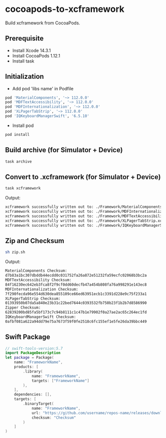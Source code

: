 # cocoapods-to-xcframework

Build xcframework from CocoaPods.

## Prerequisite

- Install Xcode 14.3.1
- Install CocoaPods 1.12.1
- Install task

## Initialization

- Add pod 'libs name' in Podfile

```sh
pod 'MaterialComponents', '~> 112.0.0'
pod 'MDFTextAccessibility', '~> 112.0.0'
pod 'MDFInternationalization', '~> 112.0.0'
pod 'XLPagerTabStrip', '~> 112.0.0'
pod 'IQKeyboardManagerSwift', '6.5.10'
```

- Install pod

```sh
pod install
```

## Build archive (for Simulator + Device)

```sh
task archive
```

## Convert to .xcframework (for Simulator + Device)

```sh
task xcframework
```

Output:

```sh
xcframework successfully written out to: ./Framework/MaterialComponents.xcframework
xcframework successfully written out to: ./Framework/MDFInternationalization.xcframework
xcframework successfully written out to: ./Framework/MDFTextAccessibility.xcframework
xcframework successfully written out to: ./Framework/XLPagerTabStrip.xcframework
xcframework successfully written out to: ./Framework/IQKeyboardManagerSwift.xcframework
```

## Zip and Checksum

```sh
sh zip.sh
```

Output:

```sh
MaterialComponents Checksum:
d7b83a1bc307dbddb44ecdd0c031752fa26a872e51232fa59ecfc02068b3bc2a
MDFTextAccessibility Checksum:
84f16230ec642eb3fca8f2f9cf0dd60decfb47a454b808fa76a998291e143ec8
MDFInternationalization Checksum:
7f290fecda96e554d630dea855109ce66ed63951ecb1c3391d228e9c75f233a1
XLPagerTabStrip Checksum:
01393950b07da5a840e23b31c22bed7644c0393532fb750b23f1b2b7d8586990
Zipper Checksum:
62839200bd85fa5bf173c7c94b8111c1c47b1e79902f0a27ae2ac65c264ec1fd
IQKeyboardManagerSwift Checksum:
0afbf081a622a94dd79e75a7673f59f0fe2518c6fc155ef1e5fe26da39bbc449
```

## Swift Package

```swift
// swift-tools-version:5.7
import PackageDescription
let package = Package(
    name: "FrameworkName",
    products: [
        .library(
            name: "FrameworkName",
            targets: ["FrameworkName"]
        ),
    ],
    dependencies: [],
    targets: [
        .binaryTarget(
            name: "FrameworkName",
            url: "https://github.com/username/repos-name/releases/download/x.y.z/FrameworkName.xcframework.zip",
            checksum: "Checksum"
        )
    ]
)
```